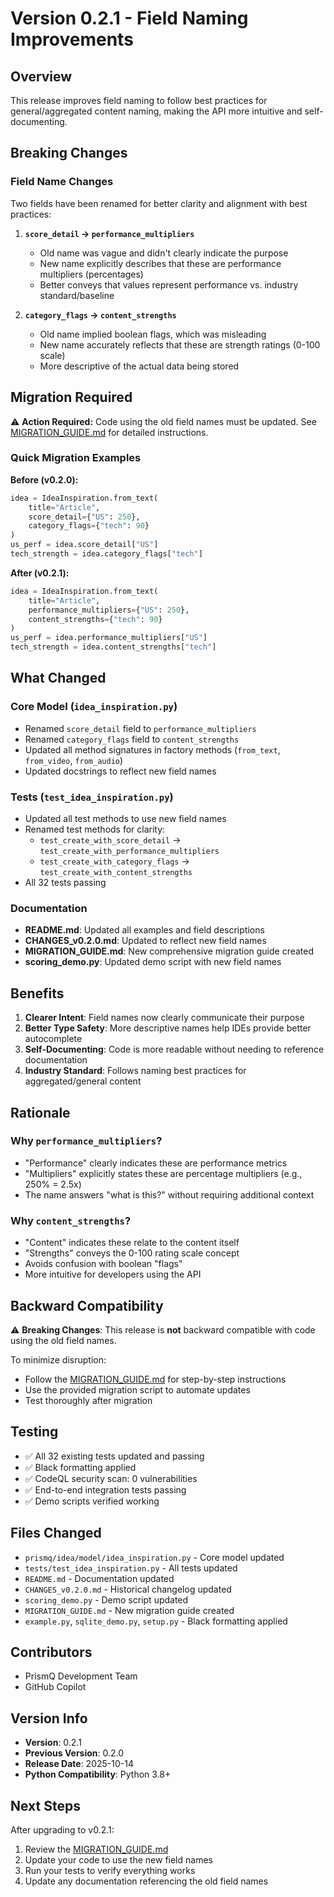 # Version 0.2.1 - Field Naming Improvements

## Overview

This release improves field naming to follow best practices for general/aggregated content naming, making the API more intuitive and self-documenting.

## Breaking Changes

### Field Name Changes

Two fields have been renamed for better clarity and alignment with best practices:

1. **`score_detail` → `performance_multipliers`**
   - Old name was vague and didn't clearly indicate the purpose
   - New name explicitly describes that these are performance multipliers (percentages)
   - Better conveys that values represent performance vs. industry standard/baseline

2. **`category_flags` → `content_strengths`**
   - Old name implied boolean flags, which was misleading
   - New name accurately reflects that these are strength ratings (0-100 scale)
   - More descriptive of the actual data being stored

## Migration Required

⚠️ **Action Required:** Code using the old field names must be updated. See [MIGRATION_GUIDE.md](MIGRATION_GUIDE.md) for detailed instructions.

### Quick Migration Examples

**Before (v0.2.0):**
```python
idea = IdeaInspiration.from_text(
    title="Article",
    score_detail={"US": 250},
    category_flags={"tech": 90}
)
us_perf = idea.score_detail["US"]
tech_strength = idea.category_flags["tech"]
```

**After (v0.2.1):**
```python
idea = IdeaInspiration.from_text(
    title="Article",
    performance_multipliers={"US": 250},
    content_strengths={"tech": 90}
)
us_perf = idea.performance_multipliers["US"]
tech_strength = idea.content_strengths["tech"]
```

## What Changed

### Core Model (`idea_inspiration.py`)
- Renamed `score_detail` field to `performance_multipliers`
- Renamed `category_flags` field to `content_strengths`
- Updated all method signatures in factory methods (`from_text`, `from_video`, `from_audio`)
- Updated docstrings to reflect new field names

### Tests (`test_idea_inspiration.py`)
- Updated all test methods to use new field names
- Renamed test methods for clarity:
  - `test_create_with_score_detail` → `test_create_with_performance_multipliers`
  - `test_create_with_category_flags` → `test_create_with_content_strengths`
- All 32 tests passing

### Documentation
- **README.md**: Updated all examples and field descriptions
- **CHANGES_v0.2.0.md**: Updated to reflect new field names
- **MIGRATION_GUIDE.md**: New comprehensive migration guide created
- **scoring_demo.py**: Updated demo script with new field names

## Benefits

1. **Clearer Intent**: Field names now clearly communicate their purpose
2. **Better Type Safety**: More descriptive names help IDEs provide better autocomplete
3. **Self-Documenting**: Code is more readable without needing to reference documentation
4. **Industry Standard**: Follows naming best practices for aggregated/general content

## Rationale

### Why `performance_multipliers`?
- "Performance" clearly indicates these are performance metrics
- "Multipliers" explicitly states these are percentage multipliers (e.g., 250% = 2.5x)
- The name answers "what is this?" without requiring additional context

### Why `content_strengths`?
- "Content" indicates these relate to the content itself
- "Strengths" conveys the 0-100 rating scale concept
- Avoids confusion with boolean "flags"
- More intuitive for developers using the API

## Backward Compatibility

⚠️ **Breaking Changes**: This release is **not** backward compatible with code using the old field names.

To minimize disruption:
- Follow the [MIGRATION_GUIDE.md](MIGRATION_GUIDE.md) for step-by-step instructions
- Use the provided migration script to automate updates
- Test thoroughly after migration

## Testing

- ✅ All 32 existing tests updated and passing
- ✅ Black formatting applied
- ✅ CodeQL security scan: 0 vulnerabilities
- ✅ End-to-end integration tests passing
- ✅ Demo scripts verified working

## Files Changed

- `prismq/idea/model/idea_inspiration.py` - Core model updated
- `tests/test_idea_inspiration.py` - All tests updated
- `README.md` - Documentation updated
- `CHANGES_v0.2.0.md` - Historical changelog updated
- `scoring_demo.py` - Demo script updated
- `MIGRATION_GUIDE.md` - New migration guide created
- `example.py`, `sqlite_demo.py`, `setup.py` - Black formatting applied

## Contributors

- PrismQ Development Team
- GitHub Copilot

## Version Info

- **Version**: 0.2.1
- **Previous Version**: 0.2.0
- **Release Date**: 2025-10-14
- **Python Compatibility**: Python 3.8+

## Next Steps

After upgrading to v0.2.1:
1. Review the [MIGRATION_GUIDE.md](MIGRATION_GUIDE.md)
2. Update your code to use the new field names
3. Run your tests to verify everything works
4. Update any documentation referencing the old field names
